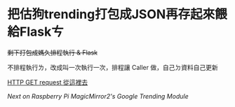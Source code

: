 # 把估狗**trending**打包成JSON再存起來餵給Flaskㄘ
~~剩下打包成媽久排程執行 & Flask~~

不排程執行ㄌ，改成叫一次執行一次，排程讓 Caller 做，自己ㄉ資料自己更新

[HTTP GET request 從這裡去](https://trending0402.herokuapp.com/)

*Next on Raspberry Pi MagicMirror2's Google Trending Module*